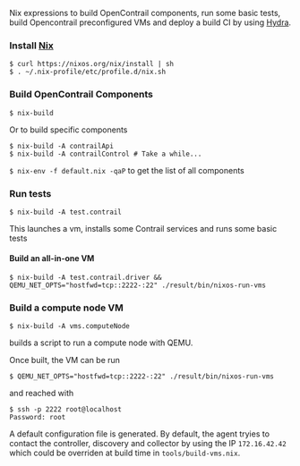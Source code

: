 Nix expressions to build OpenContrail components, run some basic
tests, build Opencontrail preconfigured VMs and deploy a build CI by
using [Hydra](https://nixos.org/hydra/).

### Install [Nix](https://nixos.org/nix/)

```
$ curl https://nixos.org/nix/install | sh
$ . ~/.nix-profile/etc/profile.d/nix.sh
```

### Build OpenContrail Components

```
$ nix-build
```

Or to build specific components
```
$ nix-build -A contrailApi
$ nix-build -A contrailControl # Take a while...
```

`$ nix-env -f default.nix -qaP` to get the list of all components

### Run tests

```
$ nix-build -A test.contrail
```

This launches a vm, installs some Contrail services and runs some basic tests

#### Build an all-in-one VM

```
$ nix-build -A test.contrail.driver && QEMU_NET_OPTS="hostfwd=tcp::2222-:22" ./result/bin/nixos-run-vms

```


### Build a compute node VM

```
$ nix-build -A vms.computeNode
```
builds a script to run a compute node with QEMU.

Once built, the VM can be run
```
$ QEMU_NET_OPTS="hostfwd=tcp::2222-:22" ./result/bin/nixos-run-vms
```

and reached with

```
$ ssh -p 2222 root@localhost
Password: root
```

A default configuration file is generated. By default, the agent
tryies to contact the controller, discovery and collector by using
the IP `172.16.42.42` which could be overriden at build time in
`tools/build-vms.nix`.

